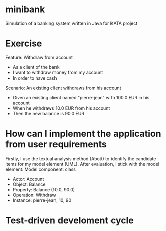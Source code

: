 # minibank
Simulation of a banking system written in Java for KATA project

# Exercise
Feature: Withdraw from account
  * As a client of the bank
  * I want to withdraw money from my account
  * In order to have cash

  Scenario: An existing client withdraws from his account
  * Given an existing client named "pierre-jean" with 100.0 EUR in his account
  * When he withdraws 10.0 EUR from his account
  * Then the new balance is 90.0 EUR

# How can I implement the application from user requirements
Firstly, I use the textual analysis method (Abott) to identify the candidate items for my model element (UML).
After evaluation, I stick with the model element:
Model component: class 
* Actor: Account
* Object: Balance
* Property: Balance (10.0, 90.0)
* Operation: Withdraw
* Instance: pierre-jean, 10, 90

# Test-driven develoment cycle




